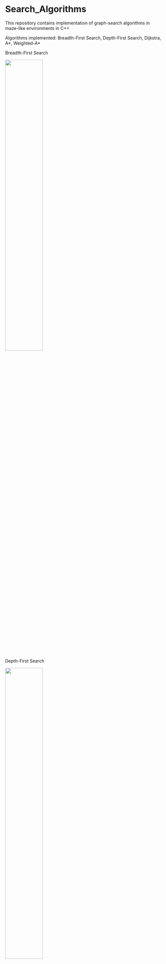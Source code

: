 # Search_Algorithms
This repository contains implementation of graph-search algorithms in maze-like environments in C++

Algorithms implemented: Breadth-First Search, Depth-First Search, Dijkstra, A*, Weighted-A*

Breadth-First Search 

<p float="center">
<img src="https://github.com/KavitShah1998/Search_Algorithms/tree/master/Videos/gif/Maze_solver_with_bfs(1).gif" width="49%"/>
</p>

Depth-First Search 

<p float="center">
<img src="https://github.com/KavitShah1998/Search_Algorithms/tree/master/Videos/gif/Maze_solver_with_dfs.gif" width="49%"/>
</p>

Dijkstra's Algorithm 

<p float="center">
<img src="https://github.com/KavitShah1998/Search_Algorithms/tree/master/Videos/gif/Maze_solver_with_dijkstra" width="49%"/>
</p>

A* 

<p float="center">
<img src="https://github.com/KavitShah1998/Search_Algorithms/tree/master/Videos/gif/Maze_solver_with_a_star.gif" width="49%"/>
</p>

Weighted-A*

<p float="center">
<img src="https://github.com/KavitShah1998/Search_Algorithms/tree/master/Videos/gif/Maze_solver_with_wa_star.gif" width="49%"/>
</p>


## Dependencies
You will need OpenCV library for visualizing this project

You can find the installing instruction for OpenCV4 on Ubuntu 18-04 [here](https://www.learnopencv.com/install-opencv-4-on-ubuntu-18.04/)

Don't forget to configure the OpenCV_DIR in the CMakeLists.txt with {path-to-your-OpenCV-library}

## Installation 

Create a build directory

        mkdir build

Go into the build directory

        cd build

Run the following commands to complete the build process

        cmake ..
        make


## Running
Once you have successfully build your project you can run the executables with the following commands from inside your build directory

DFS
         
         ./dfs
        
BFS

        ./bfs

Dijkstra

        ./dijkstra


A*

        ./a_star

Weighted-A*

        ./wa_star



## References & Useful resources

* Maze Generator for the code has been used from [here](https://scipython.com/blog/making-a-maze/)

* [Installing OpenCV (4) for Ubuntu 18.04](https://www.learnopencv.com/install-opencv-4-on-ubuntu-18-04/)


